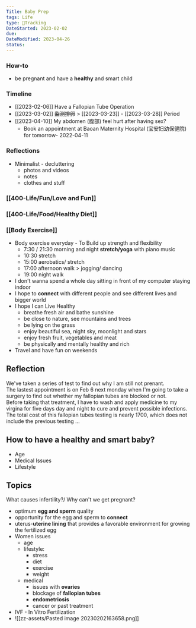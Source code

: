 ```yaml
---
Title: Baby Prep
tags: Life
type: 💪Tracking
DateStarted: 2023-02-02
due:
DateModified: 2023-04-26
status:
---
```


### How-to

- be pregnant and have a **healthy** and smart child

### Timeline

- [[2023-02-06]] Have a Fallopian Tube Operation
- [[2023-03-02]] ~~监测排卵~~ > [[2023-03-23]] - [[2023-03-28]] Period
- [[2023-04-10]] My abdomen (腹部) feel hurt after having sex?
  - Book an appointment at Baoan Maternity Hospital (宝安妇幼保健院) for tomorrow- 2022-04-11

### Reflections

- Minimalist - decluttering
  - photos and videos
  - notes
  - clothes and stuff

### [[400-Life/Fun/Love and Fun]]

### [[400-Life/Food/Healthy Diet]]

### [[Body Exercise]]

- Body exercise everyday - To Build up strength and flexibility
  - 7:30 / 21:30 morning and night **stretch/yoga** with piano music
  - 10:30 stretch
  - 15:00 aerobatics/ stretch
  - 17:00 afternoon walk > jogging/ dancing
  - 19:00 night walk
- I don't wanna spend a whole day sitting in front of my computer staying indoor
- I hope to **connect** with different people and see different lives and bigger world
- I hope I can Live Healthy
  - breathe fresh air and bathe sunshine
  - be close to nature, see mountains and trees
  - be lying on the grass
  - enjoy beautiful sea, night sky, moonlight and stars
  - enjoy fresh fruit, vegetables and meat
  - be physically and mentally healthy and rich
- Travel and have fun on weekends

## Reflection

We've taken a series of test to find out why I am still not prenant.  
The lastest appointment is on Feb 6 next monday when I'm going to take a surgery to find out whether my fallopian tubes are blocked or not.  
Before taking that treatment, I have to wash and apply medicine to my virgina for five days day and night to cure and prevent possible infections.  
The total cost of this fallopian tubes testing is nearly 1700, which does not include the previous testing ...

## How to have a healthy and smart baby?

- Age
- Medical Issues
- Lifestyle

## Topics

What causes infertility?/ Why can't we get pregnant?

- optimum **egg and sperm** quality
- opportunity for the egg and sperm to **connect**
- uterus-**uterine lining** that provides a favorable environment for growing the fertilized egg
- Women issues
  - age
  - lifestyle:
    - stress
    - diet
    - exercise
    - weight
  - medical
    - issues with **ovaries**
    - blockage of **fallopian tubes**
    - **endometriosis**
    - cancer or past treatment
- IVF - In Vitro Fertilization
- ![[zz-assets/Pasted image 20230202163658.png]]
